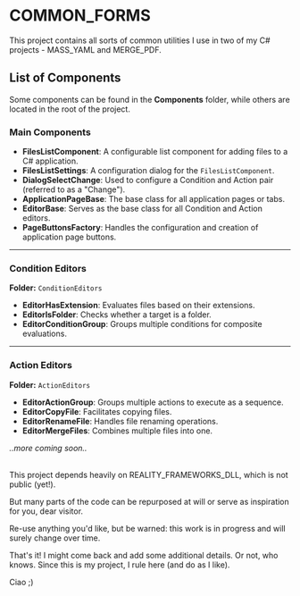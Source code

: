 # COMMON_FORMS

This project contains all sorts of common utilities I use in two of my C# projects - MASS_YAML and MERGE_PDF.
## List of Components  
Some components can be found in the **Components** folder, while others are located in the root of the project.

### Main Components  
- **FilesListComponent**: A configurable list component for adding files to a C# application.  
- **FilesListSettings**: A configuration dialog for the `FilesListComponent`.  
- **DialogSelectChange**: Used to configure a Condition and Action pair (referred to as a "Change").  
- **ApplicationPageBase**: The base class for all application pages or tabs.  
- **EditorBase**: Serves as the base class for all Condition and Action editors.  
- **PageButtonsFactory**: Handles the configuration and creation of application page buttons.

---

### Condition Editors  
**Folder:** `ConditionEditors`  
- **EditorHasExtension**: Evaluates files based on their extensions.  
- **EditorIsFolder**: Checks whether a target is a folder.  
- **EditorConditionGroup**: Groups multiple conditions for composite evaluations.

---

### Action Editors  
**Folder:** `ActionEditors`  
- **EditorActionGroup**: Groups multiple actions to execute as a sequence.  
- **EditorCopyFile**: Facilitates copying files.  
- **EditorRenameFile**: Handles file renaming operations.  
- **EditorMergeFiles**: Combines multiple files into one.

*..more coming soon..*

<br>
This project depends heavily on REALITY_FRAMEWORKS_DLL, which is not public (yet!).

But many parts of the code can be repurposed at will or serve as inspiration for you, dear visitor.

Re-use anything you'd like, but be warned: this work is in progress and will surely change over time.

That's it! 
I might come back and add some additional details. Or not, who knows. Since this is my project, I rule here (and do as I like).

Ciao ;)